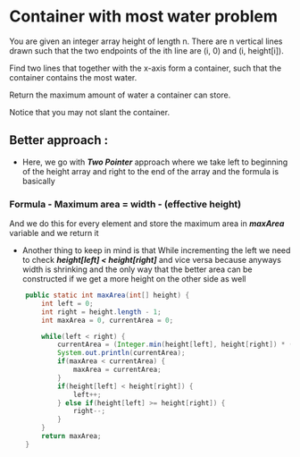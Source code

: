 # Container with most water problem
You are given an integer array height of length n. There are n vertical lines drawn such that the two endpoints of the ith line are (i, 0) and (i, height[i]).

Find two lines that together with the x-axis form a container, such that the container contains the most water.

Return the maximum amount of water a container can store.

Notice that you may not slant the container.

## Better approach :
* Here, we go with ***Two Pointer*** approach where we take left to beginning of the height array and right to the end of the array and the formula is basically

### Formula - Maximum area = width - (effective height)

And we do this for every element and store the maximum area in ***maxArea*** variable and we return it

* Another thing to keep in mind is that
While incrementing the left we need to check ***height[left] < height[right]*** and vice versa because anyways width is shrinking and the only way that the better area can be constructed if we get a more height on the other side as well 

```java
    public static int maxArea(int[] height) {
        int left = 0;
        int right = height.length - 1;
        int maxArea = 0, currentArea = 0;

        while(left < right) {
            currentArea = (Integer.min(height[left], height[right]) * (right - left));
            System.out.println(currentArea);
            if(maxArea < currentArea) {
                maxArea = currentArea;
            }
            if(height[left] < height[right]) {
                left++;
            } else if(height[left] >= height[right]) {
                right--;
            }
        }
        return maxArea;
    }

```